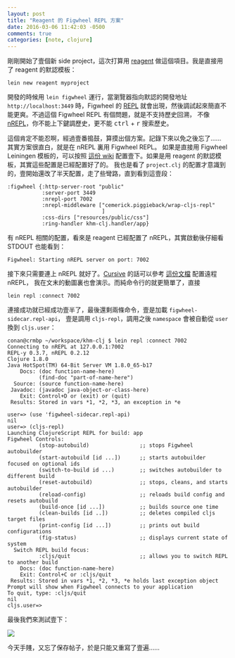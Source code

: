 ```yaml
---
layout: post
title: "Reagent 的 Figwheel REPL 方案"
date: 2016-03-06 11:42:03 -0500
comments: true
categories: [note, clojure]
---
```


剛剛開始了壹個新 side project，這次打算用
[reagent](https://github.com/reagent-project/reagent)
做這個項目。我是直接用了 reagent 的默認模板：

```
lein new reagent myproject
```

開發的時候用 `lein figwheel` 運行，當瀏覽器指向默認的開發地址 `http://localhost:3449`
時，Figwheel 的
[REPL](https://en.wikipedia.org/wiki/Read%E2%80%93eval%E2%80%93print_loop)
就會出現，然後調試起來簡直不能更爽。不過這個 Figwheel REPL 有個問題，就是不支持歷史回溯，
不像 [nREPL](https://github.com/clojure/tools.nrepl)，你不能上下鍵調歷史，更不能 <kbd>ctrl</kbd> + <kbd>r</kbd> 搜索歷史。

<!--more-->

這個肯定不能忍啊，經過壹番搗鼓，算摸出個方案。記錄下來以免之後忘了……
其實方案很直白，就是在 nREPL 裏用 Figwheel REPL。
如果是直接用 Figwheel Leiningen 模板的，可以按照
[這份 wiki](https://github.com/bhauman/lein-figwheel/wiki/Using-the-Figwheel-REPL-within-NRepl)
配置壹下。如果是用 reagent 的默認模板，其實這些配置是已經配置好了的。
我也是看了 `project.clj` 的配置才意識到的，壹開始還改了半天配置，走了些彎路，直到看到這壹段：

```
:figwheel {:http-server-root "public"
           :server-port 3449
           :nrepl-port 7002
           :nrepl-middleware ["cemerick.piggieback/wrap-cljs-repl"
                              ]
           :css-dirs ["resources/public/css"]
           :ring-handler khm-clj.handler/app}
```

有 nREPL 相關的配置，看來是 reagent 已經配置了 nREPL，其實啟動後仔細看 STDOUT 也能看到：

```
Figwheel: Starting nREPL server on port: 7002
```

接下來只需要連上 nREPL 就好了。[Cursive](https://cursive-ide.com) 的話可以參考
[這份文檔](https://cursive-ide.com/userguide/repl.html) 配置遠程 nREPL，
我在文末的動圖裏也會演示。而純命令行的就更簡單了，直接

```
lein repl :connect 7002
```

連接成功就已經成功壹半了，最後還剩兩條命令，壹是加載 `figwheel-sidecar.repl-api`，
壹是調用 `cljs-repl`，調用之後 `namespace` 會被自動從 `user` 換到 `cljs.user`：

```
conan@crmbp ~/workspace/khm-clj $ lein repl :connect 7002
Connecting to nREPL at 127.0.0.1:7002
REPL-y 0.3.7, nREPL 0.2.12
Clojure 1.8.0
Java HotSpot(TM) 64-Bit Server VM 1.8.0_65-b17
    Docs: (doc function-name-here)
          (find-doc "part-of-name-here")
  Source: (source function-name-here)
 Javadoc: (javadoc java-object-or-class-here)
    Exit: Control+D or (exit) or (quit)
 Results: Stored in vars *1, *2, *3, an exception in *e

user=> (use 'figwheel-sidecar.repl-api)
nil
user=> (cljs-repl)
Launching ClojureScript REPL for build: app
Figwheel Controls:
          (stop-autobuild)                ;; stops Figwheel autobuilder
          (start-autobuild [id ...])      ;; starts autobuilder focused on optional ids
          (switch-to-build id ...)        ;; switches autobuilder to different build
          (reset-autobuild)               ;; stops, cleans, and starts autobuilder
          (reload-config)                 ;; reloads build config and resets autobuild
          (build-once [id ...])           ;; builds source one time
          (clean-builds [id ..])          ;; deletes compiled cljs target files
          (print-config [id ...])         ;; prints out build configurations
          (fig-status)                    ;; displays current state of system
  Switch REPL build focus:
          :cljs/quit                      ;; allows you to switch REPL to another build
    Docs: (doc function-name-here)
    Exit: Control+C or :cljs/quit
 Results: Stored in vars *1, *2, *3, *e holds last exception object
Prompt will show when Figwheel connects to your application
To quit, type: :cljs/quit
nil
cljs.user=>
```

最後我們來測試壹下：

![](https://cloud.githubusercontent.com/assets/480759/13558112/f083e61a-e3c9-11e5-9556-80eaab79b6a2.gif)


今天手賤，又忘了保存帖子，於是只能又重寫了壹遍……
